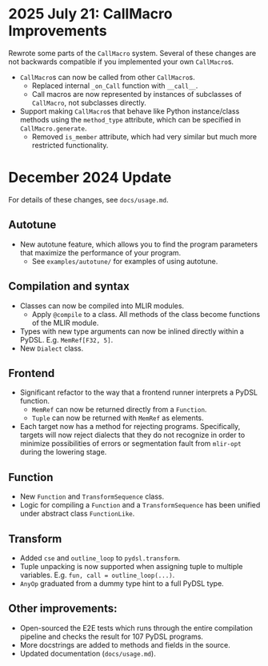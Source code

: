# 2025 July 21: CallMacro Improvements

Rewrote some parts of the `CallMacro` system.
Several of these changes are not backwards compatible if you implemented your
own `CallMacro`s.

- `CallMacro`s can now be called from other `CallMacro`s.
  - Replaced internal `_on_Call` function with `__call__`.
  - Call macros are now represented by instances of subclasses of `CallMacro`,
  not subclasses directly.
- Support making `CallMacro`s that behave like Python instance/class methods
  using the `method_type` attribute, which can be specified in `CallMacro.generate`.
  - Removed `is_member` attribute, which had very similar but much more
  restricted functionality.

# December 2024 Update

For details of these changes, see `docs/usage.md`.

## Autotune
- New autotune feature, which allows you to find the program parameters that maximize the performance of your program.
  - See `examples/autotune/` for examples of using autotune.

## Compilation and syntax
- Classes can now be compiled into MLIR modules.
  - Apply `@compile` to a class. All methods of the class become functions of the MLIR module.
- Types with new type arguments can now be inlined directly within a PyDSL. E.g. `MemRef[F32, 5]`.
- New `Dialect` class.

## Frontend
- Significant refactor to the way that a frontend runner interprets a PyDSL function.
  - `MemRef` can now be returned directly from a `Function`.
  - `Tuple` can now be returned with `MemRef` as elements.
- Each target now has a method for rejecting programs. Specifically, targets will now reject dialects that they do not recognize in order to minimize possibilities of errors or segmentation fault from `mlir-opt` during the lowering stage.

## Function
- New `Function` and `TransformSequence` class.
- Logic for compiling a `Function` and a `TransformSequence` has been unified under abstract class `FunctionLike`.

## Transform
- Added `cse` and `outline_loop` to `pydsl.transform`.
- Tuple unpacking is now supported when assigning tuple to multiple variables. E.g. `fun, call = outline_loop(...)`.
- `AnyOp` graduated from a dummy type hint to a full PyDSL type.

## Other improvements:
- Open-sourced the E2E tests which runs through the entire compilation pipeline and checks the result for 107 PyDSL programs.
- More docstrings are added to methods and fields in the source.
- Updated documentation (`docs/usage.md`).

